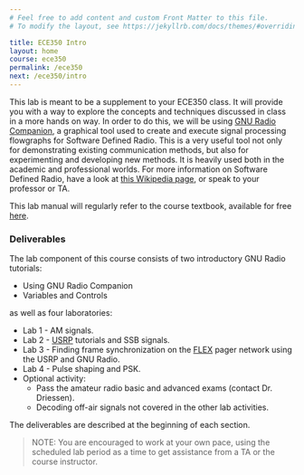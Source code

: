 ```yaml
---
# Feel free to add content and custom Front Matter to this file.
# To modify the layout, see https://jekyllrb.com/docs/themes/#overriding-theme-defaults

title: ECE350 Intro
layout: home
course: ece350
permalink: /ece350
next: /ece350/intro
---
```


<!-- ## Introduction -->

This lab is meant to be a supplement to your ECE350 class. It will provide you with a way to explore the concepts and techniques discussed in class in a more hands on way. In order to do this, we will be using [GNU Radio Companion](https://wiki.gnuradio.org/index.php/GNURadioCompanion), a graphical tool used to create and execute signal processing flowgraphs for Software Defined Radio. This is a very useful tool not only for demonstrating existing communication methods, but also for experimenting and developing new methods. It is heavily used both in the academic and professional worlds. For more information on Software Defined Radio, have a look at [this Wikipedia page](https://en.wikipedia.org/wiki/Software-defined_radio), or speak to your professor or TA.

This lab manual will regularly refer to the course textbook, available for free [here](../_docs/pdriessen_textbook.pdf).

### Deliverables

The lab component of this course consists of two introductory GNU Radio tutorials:

- Using GNU Radio Companion
- Variables and Controls

as well as four laboratories:

- Lab 1 - AM signals.
- Lab 2 - [USRP](http://en.wikipedia.org/wiki/Universal_Software_Radio_Peripheral) tutorials and SSB signals.
- Lab 3 - Finding frame synchronization on the [FLEX](<http://en.wikipedia.org/wiki/FLEX_(protocol)>) pager network using the USRP and GNU Radio.
- Lab 4 - Pulse shaping and PSK.
- Optional activity:
  - Pass the amateur radio basic and advanced exams (contact Dr. Driessen).
  - Decoding off-air signals not covered in the other lab activities.

The deliverables are described at the beginning of each section.

> NOTE: You are encouraged to work at your own pace, using the scheduled lab period as a time to get assistance from a TA or the course instructor.

<!-- {% include prev-next-btns.html next_name="Begin intro tutorials" next_link="/ece350/intro"%} -->

